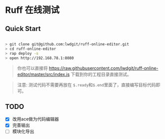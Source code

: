 # Ruff 在线测试

## Quick Start

```sh

> git clone git@github.com:lwdgit/ruff-online-editor.git
> cd ruff-online-editor
> rap deploy -s
> open http://192.168.78.1:8080

```

> 你也可以直接将 https://raw.githubusercontent.com/lwdgit/ruff-online-editor/master/src/index.js 下载到你的工程目录直接测试。
 
> 注意: 测试代码不需要再放在 `$.ready`和`$.end`里面了，直接编写目标代码即可。

## TODO

  - [x] 改用ace做为代码编辑器
  - [x] 完善输出
  - [ ] 模块化导出